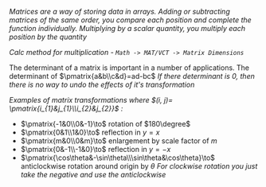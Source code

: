 *Matrices are a way of storing data in arrays. Adding or subtracting matrices of the same order, you compare each position and complete the function individually. Multiplying by a scalar quantity, you multiply each position by the quantity*

*Calc method for multiplication - `Math -> MAT/VCT -> Matrix Dimensions`*

The determinant of a matrix is important in a number of applications. The determinant of $\pmatrix{a&b\\c&d}=ad-bc$ *If there determinant is 0, then there is no way to undo the effects of it's transformation*

*Examples of matrix transformations where $(i, j)= \pmatrix{i_{1}&j_{1}\\i_{2}&j_{2}}$ :*
- $\pmatrix{-1&0\\0&-1}\to$  rotation of $180\degree$
- $\pmatrix{0&1\\1&0}\to$  reflection in $y=x$
- $\pmatrix{m&0\\0&m}\to$  enlargement by scale factor of $m$
- $\pmatrix{0&-1\\-1&0}\to$  reflection in $y=-x$
- $\pmatrix{\cos\theta&-\sin\theta\\\sin\theta&\cos\theta}\to$  anticlockwise rotation around origin by $\theta$
*For clockwise rotation you just take the negative and use the anticlockwise*